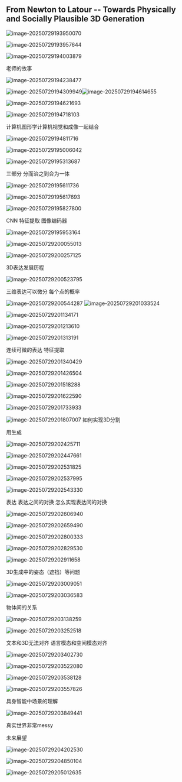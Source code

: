 ## From Newton to Latour -- Towards Physically and Socially Plausible 3D Generation

![image-20250729193950070](markdown-img/Day2-4.assets/image-20250729193950070.png)

![image-20250729193957644](markdown-img/Day2-4.assets/image-20250729193957644.png)

![image-20250729194003879](markdown-img/Day2-4.assets/image-20250729194003879.png)

老师的故事



![image-20250729194238477](markdown-img/Day2-4.assets/image-20250729194238477.png)

![image-20250729194309949](markdown-img/Day2-4.assets/image-20250729194309949.png)![image-20250729194614655](markdown-img/Day2-4.assets/image-20250729194614655.png)

![image-20250729194621693](markdown-img/Day2-4.assets/image-20250729194621693.png)

![image-20250729194718103](markdown-img/Day2-4.assets/image-20250729194718103.png)

计算机图形学计算机视觉和成像一起结合

![image-20250729194811716](markdown-img/Day2-4.assets/image-20250729194811716.png)

![image-20250729195006042](markdown-img/Day2-4.assets/image-20250729195006042.png)

![image-20250729195313687](markdown-img/Day2-4.assets/image-20250729195313687.png)

三部分 分而治之到合为一体

![image-20250729195611736](markdown-img/Day2-4.assets/image-20250729195611736.png)

![image-20250729195617693](markdown-img/Day2-4.assets/image-20250729195617693.png)

![image-20250729195827800](markdown-img/Day2-4.assets/image-20250729195827800.png)

CNN 特征提取 图像编码器

![image-20250729195953164](markdown-img/Day2-4.assets/image-20250729195953164.png)

![image-20250729200055013](markdown-img/Day2-4.assets/image-20250729200055013.png)

![image-20250729200257125](markdown-img/Day2-4.assets/image-20250729200257125.png)

3D表达发展历程

![image-20250729200523795](markdown-img/Day2-4.assets/image-20250729200523795.png)

三维表达可以微分 每个点的概率

![image-20250729200544287](markdown-img/Day2-4.assets/image-20250729200544287.png)
![image-20250729201033524](markdown-img/Day2-4.assets/image-20250729201033524.png)

![image-20250729201134171](markdown-img/Day2-4.assets/image-20250729201134171.png)

![image-20250729201213610](markdown-img/Day2-4.assets/image-20250729201213610.png)

![image-20250729201313191](markdown-img/Day2-4.assets/image-20250729201313191.png)

连续可微的表达 特征提取 

![image-20250729201340429](markdown-img/Day2-4.assets/image-20250729201340429.png)

![image-20250729201426504](markdown-img/Day2-4.assets/image-20250729201426504.png)

![image-20250729201518288](markdown-img/Day2-4.assets/image-20250729201518288.png)

![image-20250729201622590](markdown-img/Day2-4.assets/image-20250729201622590.png)

![image-20250729201733933](markdown-img/Day2-4.assets/image-20250729201733933.png)

![image-20250729201807007](markdown-img/Day2-4.assets/image-20250729201807007.png)
如何实现3D分割

用生成

![image-20250729202425711](markdown-img/Day2-4.assets/image-20250729202425711.png)

![image-20250729202447661](markdown-img/Day2-4.assets/image-20250729202447661.png)

![image-20250729202531825](markdown-img/Day2-4.assets/image-20250729202531825.png)

![image-20250729202537995](markdown-img/Day2-4.assets/image-20250729202537995.png)

![image-20250729202543330](markdown-img/Day2-4.assets/image-20250729202543330.png)

表达 表达之间的对换 怎么实现表达间的对换

![image-20250729202606940](markdown-img/Day2-4.assets/image-20250729202606940.png)

![image-20250729202659490](markdown-img/Day2-4.assets/image-20250729202659490.png)

![image-20250729202800333](markdown-img/Day2-4.assets/image-20250729202800333.png)

![image-20250729202829530](markdown-img/Day2-4.assets/image-20250729202829530.png)

![image-20250729202911658](markdown-img/Day2-4.assets/image-20250729202911658.png)

3D生成中的姿态（遮挡）等问题

![image-20250729203009051](markdown-img/Day2-4.assets/image-20250729203009051.png)

![image-20250729203036583](markdown-img/Day2-4.assets/image-20250729203036583.png)

物体间的关系

![image-20250729203138259](markdown-img/Day2-4.assets/image-20250729203138259.png)

![image-20250729203252518](markdown-img/Day2-4.assets/image-20250729203252518.png)

文本和3D无法对齐 语言模态和空间模态对齐

![image-20250729203402730](markdown-img/Day2-4.assets/image-20250729203402730.png)

![image-20250729203522080](markdown-img/Day2-4.assets/image-20250729203522080.png)

![image-20250729203538128](markdown-img/Day2-4.assets/image-20250729203538128.png)

![image-20250729203557826](markdown-img/Day2-4.assets/image-20250729203557826.png)

具身智能中场景的理解

![image-20250729203849441](markdown-img/Day2-4.assets/image-20250729203849441.png)

真实世界非常messy

未来展望

![image-20250729204202530](markdown-img/Day2-4.assets/image-20250729204202530.png)

![image-20250729204850104](markdown-img/Day2-4.assets/image-20250729204850104.png)

![image-20250729205012635](markdown-img/Day2-4.assets/image-20250729205012635.png)

